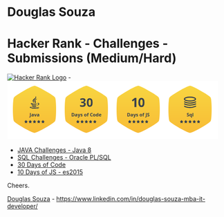 # Douglas Souza
# Hacker Rank - Challenges - Submissions (Medium/Hard)


[![Hacker Rank Logo](https://hrcdn.net/hackerrank/assets/brand/h_mark_sm-9c05999c62674028552f4e813728e591.svg)](https://www.hackerrank.com/douglas15) - [![Golden Badges](./badges.png)](https://www.hackerrank.com/douglas15)


- [JAVA Challenges - Java 8](./Java/readme.md)
- [SQL Challenges - Oracle PL/SQL](./SQL/readme.md)
- [30 Days of Code](./30_days_of_code/readme.md)
- [10 Days of JS - es2015](./Javascript/readme.md)


Cheers.


[Douglas Souza](https://www.linkedin.com/in/douglas-souza-mba-it-developer/) - https://www.linkedin.com/in/douglas-souza-mba-it-developer/
